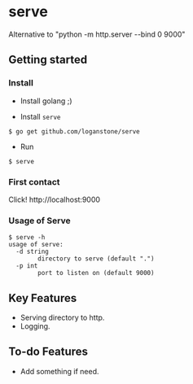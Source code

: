 # serve

Alternative to "python -m http.server --bind 0 9000"

## Getting started

### Install

* Install golang ;)

* Install `serve`

```shell
$ go get github.com/loganstone/serve
```

* Run

```shell
$ serve
```

### First contact

Click! http://localhost:9000

### Usage of Serve

```shell
$ serve -h
usage of serve:
  -d string
    	directory to serve (default ".")
  -p int
    	port to listen on (default 9000)
```

## Key Features

- Serving directory to http.
- Logging.

## To-do Features

- Add something if need.
